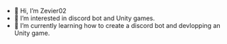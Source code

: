 - 👋 Hi, I’m Zevier02
- 👀 I’m interested in discord bot and Unity games.
- 🌱 I’m currently learning how to create a discord bot and devlopping an Unity game.

<!---
Zevier02/Zevier02 is a ✨ special ✨ repository because its `README.md` (this file) appears on your GitHub profile.
You can click the Preview link to take a look at your changes.
--->

